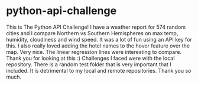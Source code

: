# python-api-challenge

This is The Python API Challenge! I have a weather report for 574 random cities and I compare Northern vs Southern Hemispheres on max temp, humidity, cloudiness and wind speed. It was a lot of fun using an API key for this. I also really loved adding the hotel names to the hover feature over the map. Very nice.
The linear regression lines were interesting to compare. Thank you for looking at this :)
Challenges I faced were with the local repository. There is a random test folder that is very important that I included. It is detrimental to my local and remote repositories. Thank you so much.
